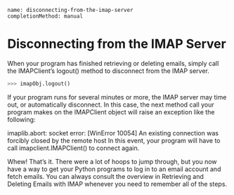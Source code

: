 ```ngMeta
name: disconnecting-from-the-imap-server
completionMethod: manual
```
# Disconnecting from the IMAP Server
When your program has finished retrieving or deleting emails, simply call the IMAPClient’s logout() method to disconnect from the IMAP server.

```python
>>> imapObj.logout()
```
If your program runs for several minutes or more, the IMAP server may time out, or automatically disconnect. In this case, the next method call your program makes on the IMAPClient object will raise an exception like the following:


imaplib.abort: socket error: [WinError 10054] An existing connection was
forcibly closed by the remote host
In this event, your program will have to call imapclient.IMAPClient() to connect again.

Whew! That’s it. There were a lot of hoops to jump through, but you now have a way to get your Python programs to log in to an email account and fetch emails. You can always consult the overview in Retrieving and Deleting Emails with IMAP whenever you need to remember all of the steps.

